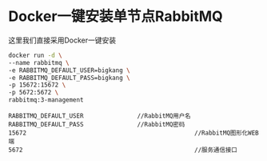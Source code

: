 # Docker一键安装单节点RabbitMQ

这里我们直接采用Docker一键安装

```sh
docker run -d \
--name rabbitmq \
-e RABBITMQ_DEFAULT_USER=bigkang \
-e RABBITMQ_DEFAULT_PASS=bigkang \
-p 15672:15672 \
-p 5672:5672 \
rabbitmq:3-management
```

```properties
RABBITMQ_DEFAULT_USER				//RabbitMQ用户名
RABBITMQ_DEFAULT_PASS				//RabbitMQ密码
15672												//RabbitMQ图形化WEB端
5672												//服务通信接口
```

